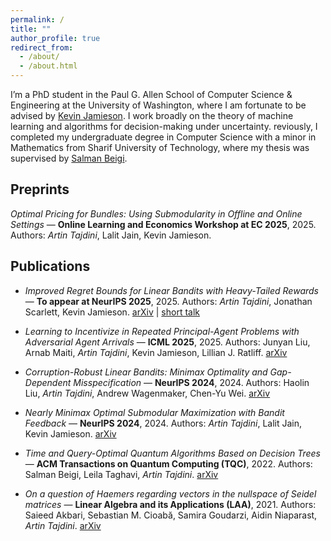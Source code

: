 ```yaml
---
permalink: /
title: ""
author_profile: true
redirect_from: 
  - /about/
  - /about.html
---
```



I’m a PhD student in the Paul G. Allen School of Computer Science & Engineering at the University of Washington, where I am fortunate to be advised by [Kevin Jamieson](https://homes.cs.washington.edu/~jamieson). I work broadly on the theory of machine learning and algorithms for decision-making under uncertainty. reviously, I completed my undergraduate degree in Computer Science with a minor in Mathematics from Sharif University of Technology, where my thesis was supervised by [Salman Beigi](https://salmanbeigi.github.io/).

## Preprints

*Optimal Pricing for Bundles: Using Submodularity in Offline and Online Settings* — **Online Learning and Economics Workshop at EC 2025**, 2025.
  Authors: *Artin Tajdini*, Lalit Jain, Kevin Jamieson.

## Publications

* *Improved Regret Bounds for Linear Bandits with Heavy-Tailed Rewards* — **To appear at NeurIPS 2025**, 2025.
  Authors: *Artin Tajdini*, Jonathan Scarlett, Kevin Jamieson. [arXiv](https://arxiv.org/abs/2506.04775) | [short talk](https://www.youtube.com/watch?v=iNzeDYkbiF4)

* *Learning to Incentivize in Repeated Principal-Agent Problems with Adversarial Agent Arrivals* — **ICML 2025**, 2025. 
  Authors: Junyan Liu, Arnab Maiti, *Artin Tajdini*, Kevin Jamieson, Lillian J. Ratliff. [arXiv](https://arxiv.org/abs/2505.23124)

* *Corruption-Robust Linear Bandits: Minimax Optimality and Gap-Dependent Misspecification* — **NeurIPS 2024**, 2024. 
  Authors: Haolin Liu, *Artin Tajdini*, Andrew Wagenmaker, Chen-Yu Wei. [arXiv](https://arxiv.org/abs/2410.07533)

* *Nearly Minimax Optimal Submodular Maximization with Bandit Feedback* — **NeurIPS 2024**, 2024. 
  Authors: *Artin Tajdini*, Lalit Jain, Kevin Jamieson. [arXiv](https://arxiv.org/abs/2310.18465)

* *Time and Query-Optimal Quantum Algorithms Based on Decision Trees* — **ACM Transactions on Quantum Computing (TQC)**, 2022.
  Authors: Salman Beigi, Leila Taghavi, *Artin Tajdini*. [arXiv](https://arxiv.org/abs/2105.08309)

* *On a question of Haemers regarding vectors in the nullspace of Seidel matrices* — **Linear Algebra and its Applications (LAA)**, 2021.
  Authors: Saieed Akbari, Sebastian M. Cioabă, Samira Goudarzi, Aidin Niaparast, *Artin Tajdini*.  [arXiv](https://arxiv.org/abs/2011.06435)
